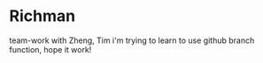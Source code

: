 # Richman
team-work with Zheng, Tim
i'm trying to learn to use github branch function, hope it work!
